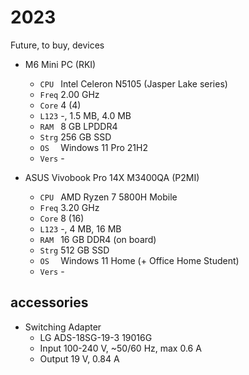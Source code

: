 # 2023
Future, to buy, devices

+ M6 Mini PC (RKI)
  - `CPU ` Intel Celeron N5105 (Jasper Lake series)
  - `Freq` 2.00 GHz
  - `Core` 4 (4)
  - `L123` -, 1.5 MB, 4.0 MB
  - `RAM ` 8 GB LPDDR4
  - `Strg` 256 GB SSD
  - `OS  ` Windows 11 Pro 21H2
  - `Vers` -

+ ASUS Vivobook Pro 14X M3400QA (P2MI)
  - `CPU ` AMD Ryzen 7 5800H Mobile
  - `Freq` 3.20 GHz
  - `Core` 8 (16)
  - `L123` -, 4 MB, 16 MB
  - `RAM ` 16 GB DDR4 (on board)
  - `Strg` 512 GB SSD
  - `OS  ` Windows 11 Home (+ Office Home Student)
  - `Vers` -


## accessories
+ Switching Adapter
  - LG ADS-18SG-19-3 19016G
  - Input 100-240 V, ~50/60 Hz, max 0.6 A
  - Output 19 V, 0.84 A

